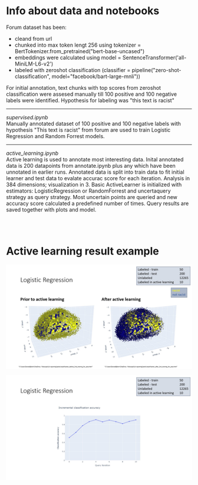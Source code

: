 # Info about data and notebooks

Forum dataset has been:
* cleand from url
* chunked into max token lengt 256 using tokenizer = BertTokenizer.from_pretrained("bert-base-uncased")
* embeddings were calculated using model = SentenceTransformer('all-MiniLM-L6-v2')
* labeled with zeroshot classification (classifier = pipeline("zero-shot-classification", model="facebook/bart-large-mnli"))

For initial annotation, text chunks with top scores from zeroshot classification were assesed manually till 100 positive and 100 negative labels were identified.
Hypothesis for labeling was "this text is racist"

---------------------------------------------------------------------------------------------------------------------------------------
*supervised.ipynb*\
Manually annotated dataset of 100 positive and 100 negative labels with hypothesis "This text is racist" from forum are used to train Logistic Regression and Random Forrest models.

---------------------------------------------------------------------------------------------------------------------------------------
*active_learning.ipynb*\
Active learning is used to annotate most interesting data. Inital annotated data is 200 datapoints from annotate.ipynb plus any which have been unnotated in earlier runs. Annotated data is split into train data to fit initial learner and test data to evalate accurac score for each iteration. Analysis in 384 dimensions; visualization in 3.
Basic ActiveLearner is initialized with estimators: LogisticRegression or RandomForrest and uncertaquery strategy as query strategy.
Most uncertain points are queried and new accuracy score calculated a predefined number of times.
Query results are saved together with plots and model.

<br/><br/>
# Active learning result example
![Classification](assets/Slide26.jpg)

![Scores](assets/Slide27.jpg)